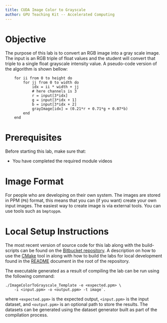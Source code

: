 ```yaml
---
title: CUDA Image Color to Grayscale
author: GPU Teaching Kit -- Accelerated Computing
---
```

# Objective

The purpose of this lab is to convert an RGB image into
a gray scale image.
The input is an RGB triple of float values and the student will convert that triple to a single float grayscale intensity value.
A pseudo-code version of the algorithm is shown bellow:

~~~
	for ii from 0 to height do
		for jj from 0 to width do
			idx = ii * width + jj
			# here channels is 3
			r = input[3*idx]
			g = input[3*idx + 1]
			b = input[3*idx + 2]
			grayImage[idx] = (0.21*r + 0.71*g + 0.07*b)
		end
	end
~~~

# Prerequisites

Before starting this lab, make sure that:

* You have completed the required module videos

# Image Format

For people who are developing on their own system.
The images are stored in PPM (`P6`) format, this means that you can (if you want) create your own input images.
The easiest way to create image is via external tools. You can use tools such as `bmptoppm`.

# Local Setup Instructions

The most recent version of source code for this lab along with the build-scripts can be found on the [Bitbucket repository](LINKTOLAB). A description on how to use the [CMake](https://cmake.org/) tool in along with how to build the labs for local development found in the [README](LINKTOREADME) document in the root of the repository.

The executable generated as a result of compiling the lab can be run using the following command:

~~~
./ImageColorToGrayscale_Template -e <expected.ppm> \
	-i <input.ppm> -o <output.ppm> -t image`.
~~~

where `<expected.ppm>` is the expected output, `<input.ppm>` is the input dataset, and `<output.ppm>` is an optional path to store the results. The datasets can be generated using the dataset generator built as part of the compilation process.
